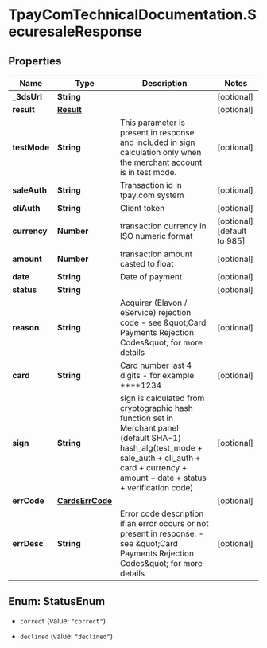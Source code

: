# TpayComTechnicalDocumentation.SecuresaleResponse

## Properties

Name | Type | Description | Notes
------------ | ------------- | ------------- | -------------
**_3dsUrl** | **String** |  | [optional] 
**result** | [**Result**](Result.md) |  | [optional] 
**testMode** | **String** | This parameter is present in response and included in sign calculation only when the merchant account is in test mode. | [optional] 
**saleAuth** | **String** | Transaction id in tpay.com system | [optional] 
**cliAuth** | **String** | Client token | [optional] 
**currency** | **Number** | transaction currency in ISO numeric format | [optional] [default to 985]
**amount** | **Number** | transaction amount casted to float | [optional] 
**date** | **String** | Date of payment | [optional] 
**status** | **String** |  | [optional] 
**reason** | **String** | Acquirer (Elavon / eService) rejection code - see \&quot;Card Payments Rejection Codes\&quot; for more details | [optional] 
**card** | **String** | Card number last 4 digits - for example ****1234 | [optional] 
**sign** | **String** | sign is calculated from cryptographic hash function set in Merchant panel (default SHA-1) hash_alg(test_mode + sale_auth + cli_auth + card + currency + amount + date + status + verification code)  | [optional] 
**errCode** | [**CardsErrCode**](CardsErrCode.md) |  | [optional] 
**errDesc** | **String** | Error code description if an error occurs or not present in response. - see \&quot;Card Payments Rejection Codes\&quot; for more details | [optional] 



## Enum: StatusEnum


* `correct` (value: `"correct"`)

* `declined` (value: `"declined"`)




